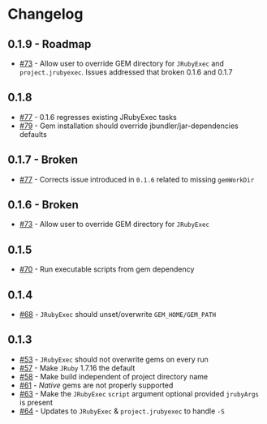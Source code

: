 # Changelog

## 0.1.9 - Roadmap

* [#73](https://github.com/jruby-gradle/jruby-gradle-plugin/issues/73) - Allow user to override GEM directory for `JRubyExec` and `project.jrubyexec`. Issues addressed that broken 0.1.6 and 0.1.7

## 0.1.8

* [#77](https://github.com/jruby-gradle/jruby-gradle-plugin/issues/77) - 0.1.6
  regresses existing JRubyExec tasks
* [#79](https://github.com/jruby-gradle/jruby-gradle-plugin/issues/79) - Gem
  installation should override jbundler/jar-dependencies defaults

## 0.1.7 - Broken

* [#77](https://github.com/jruby-gradle/jruby-gradle-plugin/issues/77) - Corrects issue introduced in `0.1.6` related to missing `gemWorkDir`


## 0.1.6 - Broken

* [#73](https://github.com/jruby-gradle/jruby-gradle-plugin/issues/73) - Allow user to override GEM directory for `JRubyExec`

## 0.1.5

* [#70](https://github.com/jruby-gradle/jruby-gradle-plugin/issues/70) - Run executable scripts from gem dependency

## 0.1.4

* [#68](https://github.com/jruby-gradle/jruby-gradle-plugin/issues/68) - `JRubyExec` should unset/overwrite `GEM_HOME/GEM_PATH`

## 0.1.3

* [#53](https://github.com/jruby-gradle/jruby-gradle-plugin/issues/53) - `JRubyExec` should not overwrite gems on every run
* [#57](https://github.com/jruby-gradle/jruby-gradle-plugin/issues/57) - Make `JRuby` 1.7.16 the default
* [#58](https://github.com/jruby-gradle/jruby-gradle-plugin/issues/58) - Make build independent of project directory name
* [#61](https://github.com/jruby-gradle/jruby-gradle-plugin/issues/61) - _Native_ gems are not properly supported 
* [#63](https://github.com/jruby-gradle/jruby-gradle-plugin/pull/63) - Make the `JRubyExec` `script` argument optional provided `jrubyArgs` is present
* [#64](https://github.com/jruby-gradle/jruby-gradle-plugin/pull/64) - Updates to `JRubyExec` & `project.jrubyexec` to handle `-S`

